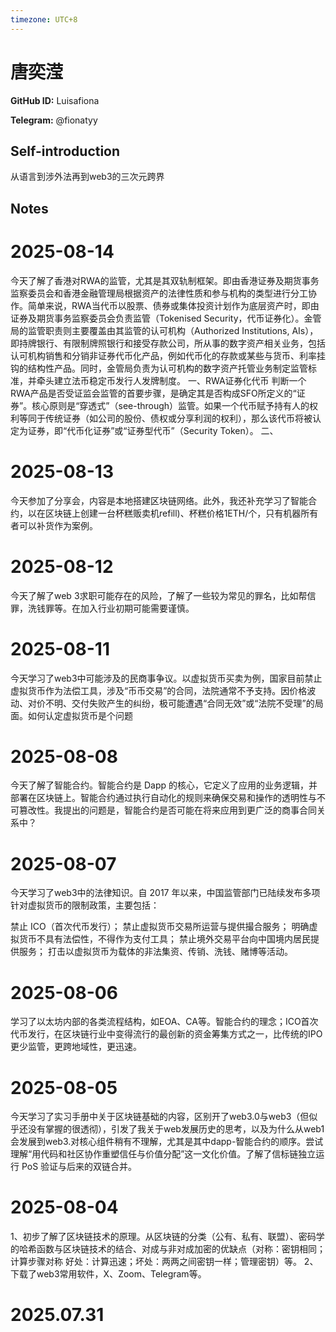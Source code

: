 ```yaml
---
timezone: UTC+8
---
```


# 唐奕滢

**GitHub ID:** Luisafiona

**Telegram:** @fionatyy

## Self-introduction

从语言到涉外法再到web3的三次元跨界

## Notes

<!-- Content_START -->
# 2025-08-14

今天了解了香港对RWA的监管，尤其是其双轨制框架。即由香港证券及期货事务监察委员会和香港金融管理局根据资产的法律性质和参与机构的类型进行分工协作。简单来说，RWA当代币以股票、债券或集体投资计划作为底层资产时，即由证券及期货事务监察委员会负责监管（Tokenised Security，代币证券化）。金管局的监管职责则主要覆盖由其监管的认可机构（Authorized Institutions, AIs），即持牌银行、有限制牌照银行和接受存款公司，所从事的数字资产相关业务，包括认可机构销售和分销非证券代币化产品，例如代币化的存款或某些与货币、利率挂钩的结构性产品。同时，金管局负责为认可机构的数字资产托管业务制定监管标准，并牵头建立法币稳定币发行人发牌制度。
一、RWA证券化代币
判断一个RWA产品是否受证监会监管的首要步骤，是确定其是否构成SFO所定义的“证券”。核心原则是“穿透式”（see-through）监管。如果一个代币赋予持有人的权利等同于传统证券（如公司的股份、债权或分享利润的权利），那么该代币将被认定为证券，即“代币化证券”或“证券型代币”（Security Token）。
二、

# 2025-08-13

今天参加了分享会，内容是本地搭建区块链网络。此外，我还补充学习了智能合约，以在区块链上创建一台杯糕贩卖机refill)、杯糕价格1ETH/个，只有机器所有者可以补货作为案例。

# 2025-08-12

今天了解了web 3求职可能存在的风险，了解了一些较为常见的罪名，比如帮信罪，洗钱罪等。在加入行业初期可能需要谨慎。

# 2025-08-11

今天学习了web3中可能涉及的民商事争议。以虚拟货币买卖为例，国家目前禁止虚拟货币作为法偿工具，涉及“币币交易”的合同，法院通常不予支持。因价格波动、对价不明、交付失败产生的纠纷，极可能遭遇“合同无效”或“法院不受理”的局面。如何认定虚拟货币是个问题

# 2025-08-08

今天了解了智能合约。智能合约是 Dapp 的核心，它定义了应用的业务逻辑，并部署在区块链上。智能合约通过执行自动化的规则来确保交易和操作的透明性与不可篡改性。我提出的问题是，智能合约是否可能在将来应用到更广泛的商事合同关系中？

# 2025-08-07

今天学习了web3中的法律知识。自 2017 年以来，中国监管部门已陆续发布多项针对虚拟货币的限制政策，主要包括：

禁止 ICO（首次代币发行）；
禁止虚拟货币交易所运营与提供撮合服务；
明确虚拟货币不具有法偿性，不得作为支付工具；
禁止境外交易平台向中国境内居民提供服务；
打击以虚拟货币为载体的非法集资、传销、洗钱、赌博等活动。

# 2025-08-06

学习了以太坊内部的各类流程结构，如EOA、CA等。智能合约的理念；ICO首次代币发行，在区块链行业中变得流行的最创新的资金筹集方式之一，比传统的IPO 更少监管，更跨地域性，更迅速。

# 2025-08-05

今天学习了实习手册中关于区块链基础的内容，区别开了web3.0与web3（但似乎还没有掌握的很透彻），引发了我关于web发展历史的思考，以及为什么从web1会发展到web3.对核心组件稍有不理解，尤其是其中dapp-智能合约的顺序。尝试理解“用代码和社区协作重塑信任与价值分配”这一文化价值。了解了信标链独立运行 PoS 验证与后来的双链合并。

# 2025-08-04

1、初步了解了区块链技术的原理。从区块链的分类（公有、私有、联盟）、密码学的哈希函数与区块链技术的结合、对成与非对成加密的优缺点（对称：密钥相同；计算步骤对称 好处：计算迅速；坏处：两两之间密钥一样；管理密钥）等。
2、下载了web3常用软件，X、Zoom、Telegram等。


# 2025.07.31


<!-- Content_END -->
